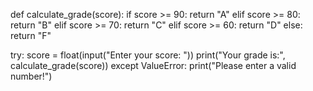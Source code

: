 def calculate_grade(score):
    if score >= 90:
        return "A"
    elif score >= 80:
        return "B"
    elif score >= 70:
        return "C"
    elif score >= 60:
        return "D"
    else:
        return "F"

try:
    score = float(input("Enter your score: "))
    print("Your grade is:", calculate_grade(score))
except ValueError:
    print("Please enter a valid number!")
